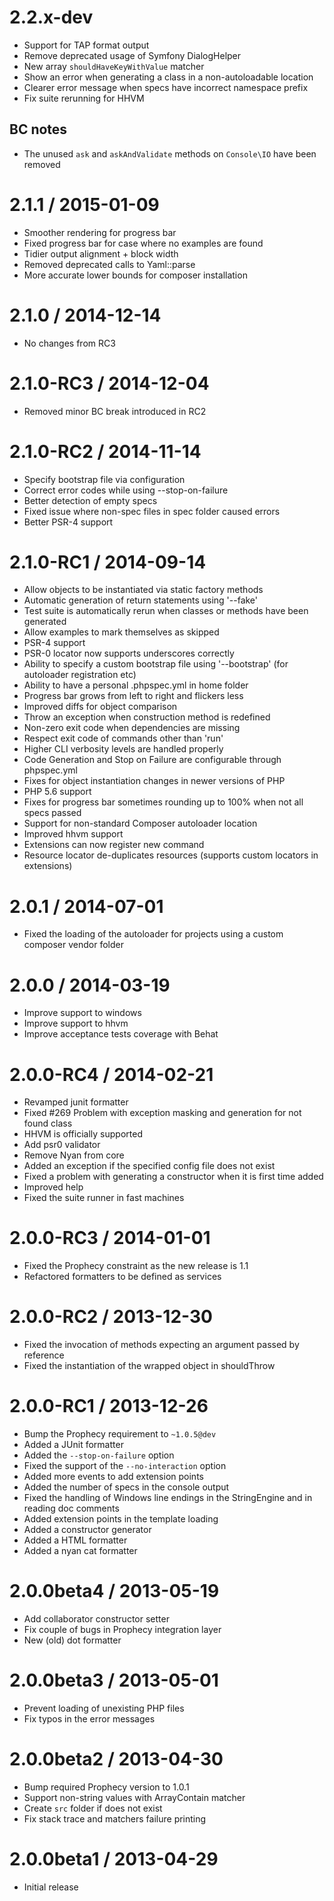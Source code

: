 2.2.x-dev
=========

 * Support for TAP format output
 * Remove deprecated usage of Symfony DialogHelper
 * New array `shouldHaveKeyWithValue` matcher
 * Show an error when generating a class in a non-autoloadable location
 * Clearer error message when specs have incorrect namespace prefix
 * Fix suite rerunning for HHVM

BC notes
--------

 * The unused `ask` and `askAndValidate` methods on `Console\IO` have been removed

2.1.1 / 2015-01-09
==================

 * Smoother rendering for progress bar
 * Fixed progress bar for case where no examples are found
 * Tidier output alignment + block width
 * Removed deprecated calls to Yaml::parse
 * More accurate lower bounds for composer installation

2.1.0 / 2014-12-14
==================

 * No changes from RC3

2.1.0-RC3 / 2014-12-04
======================

 * Removed minor BC break introduced in RC2

2.1.0-RC2 / 2014-11-14
======================

  * Specify bootstrap file via configuration
  * Correct error codes while using --stop-on-failure
  * Better detection of empty specs
  * Fixed issue where non-spec files in spec folder caused errors
  * Better PSR-4 support

2.1.0-RC1 / 2014-09-14
======================

  * Allow objects to be instantiated via static factory methods
  * Automatic generation of return statements using '--fake'
  * Test suite is automatically rerun when classes or methods have been generated
  * Allow examples to mark themselves as skipped
  * PSR-4 support
  * PSR-0 locator now supports underscores correctly
  * Ability to specify a custom bootstrap file using '--bootstrap' (for autoloader registration etc)
  * Ability to have a personal .phpspec.yml in home folder
  * Progress bar grows from left to right and flickers less
  * Improved diffs for object comparison
  * Throw an exception when construction method is redefined
  * Non-zero exit code when dependencies are missing
  * Respect exit code of commands other than 'run'
  * Higher CLI verbosity levels are handled properly
  * Code Generation and Stop on Failure are configurable through phpspec.yml
  * Fixes for object instantiation changes in newer versions of PHP
  * PHP 5.6 support
  * Fixes for progress bar sometimes rounding up to 100% when not all specs passed
  * Support for non-standard Composer autoloader location
  * Improved hhvm support
  * Extensions can now register new command
  * Resource locator de-duplicates resources (supports custom locators in extensions)

2.0.1 / 2014-07-01
==================

  * Fixed the loading of the autoloader for projects using a custom composer vendor folder

2.0.0 / 2014-03-19
==================

  * Improve support to windows
  * Improve support to hhvm
  * Improve acceptance tests coverage with Behat

2.0.0-RC4 / 2014-02-21
======================

  * Revamped junit formatter
  * Fixed #269 Problem with exception masking and generation for not found class
  * HHVM is officially supported
  * Add psr0 validator
  * Remove Nyan from core
  * Added an exception if the specified config file does not exist
  * Fixed a problem with generating a constructor when it is first time added
  * Improved help
  * Fixed the suite runner in fast machines

2.0.0-RC3 / 2014-01-01
======================

  * Fixed the Prophecy constraint as the new release is 1.1
  * Refactored formatters to be defined as services

2.0.0-RC2 / 2013-12-30
======================

  * Fixed the invocation of methods expecting an argument passed by reference
  * Fixed the instantiation of the wrapped object in shouldThrow

2.0.0-RC1 / 2013-12-26
======================

  * Bump the Prophecy requirement to ``~1.0.5@dev``
  * Added a JUnit formatter
  * Added the ``--stop-on-failure`` option
  * Fixed the support of the ``--no-interaction`` option
  * Added more events to add extension points
  * Added the number of specs in the console output
  * Fixed the handling of Windows line endings in the StringEngine and in reading doc comments
  * Added extension points in the template loading
  * Added a constructor generator
  * Added a HTML formatter
  * Added a nyan cat formatter

2.0.0beta4 / 2013-05-19
=======================

  * Add collaborator constructor setter
  * Fix couple of bugs in Prophecy integration layer
  * New (old) dot formatter

2.0.0beta3 / 2013-05-01
=======================

  * Prevent loading of unexisting PHP files
  * Fix typos in the error messages

2.0.0beta2 / 2013-04-30
=======================

  * Bump required Prophecy version to 1.0.1
  * Support non-string values with ArrayContain matcher
  * Create `src` folder if does not exist
  * Fix stack trace and matchers failure printing

2.0.0beta1 / 2013-04-29
=======================

  * Initial release

